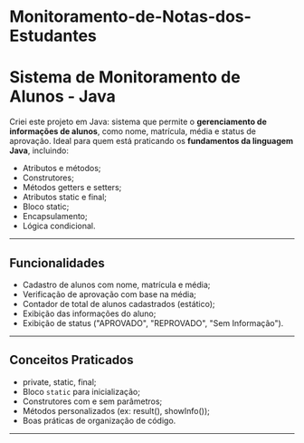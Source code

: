 # Monitoramento-de-Notas-dos-Estudantes

#  Sistema de Monitoramento de Alunos - Java

Criei este projeto em Java: sistema que permite o **gerenciamento de informações de alunos**, como nome, matrícula, média e status de aprovação. Ideal para quem está praticando os **fundamentos da linguagem Java**, incluindo:

- Atributos e métodos;
- Construtores;
- Métodos getters e setters;
- Atributos static e final;
- Bloco static;
- Encapsulamento;
- Lógica condicional.

---

##  Funcionalidades

-  Cadastro de alunos com nome, matrícula e média;
-  Verificação de aprovação com base na média;
-  Contador de total de alunos cadastrados (estático);
-  Exibição das informações do aluno;
-  Exibição de status ("APROVADO", "REPROVADO", "Sem Informação").

---

##  Conceitos Praticados

- private, static, final;
- Bloco `static` para inicialização;
- Construtores com e sem parâmetros;
- Métodos personalizados (ex: result(), showInfo());
- Boas práticas de organização de código.

---

